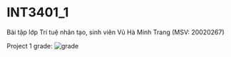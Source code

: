 # INT3401_1
Bài tập lớp Trí tuệ nhân tạo, sinh viên Vũ Hà Minh Trang (MSV: 20020267)

Project 1 grade:
![grade](https://user-images.githubusercontent.com/78261243/163524440-f3a4f587-cce0-46c9-9022-500db705c03f.png)
